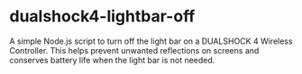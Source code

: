 # dualshock4-lightbar-off
 A simple Node.js script to turn off the light bar on a DUALSHOCK 4 Wireless Controller. This helps prevent unwanted reflections on screens and conserves battery life when the light bar is not needed.
